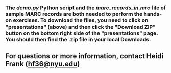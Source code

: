 ### The **_demo.py_** Python script and the **_marc_records_in.mrc_** file of sample MARC records are both needed to perform the hands-on exercises.  To download the files, you need to click on "presentations" (above) and then click the "Download ZIP" button on the bottom right side of the "presentations" page.  You should then find the .zip file in your local Downloads.

## For questions or more information, contact Heidi Frank (hf36@nyu.edu)
